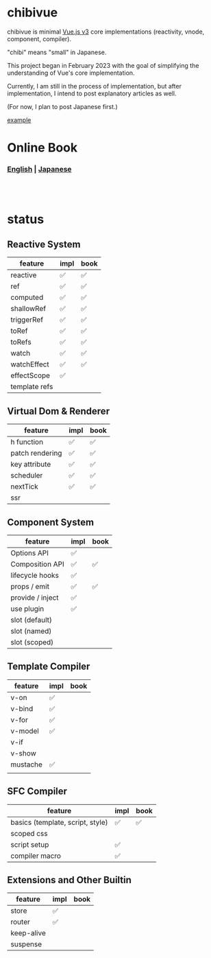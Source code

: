 # chibivue

chibivue is minimal [Vue.js v3](https://github.com/vuejs/core) core implementations (reactivity, vnode, component, compiler).

"chibi" means "small" in Japanese.

This project began in February 2023 with the goal of simplifying the understanding of Vue's core implementation.

Currently, I am still in the process of implementation, but after implementation, I intend to post explanatory articles as well.

(For now, I plan to post Japanese first.)

[example](https://github.com/Ubugeeei/chibivue/tree/main/example/app)

# Online Book

### [English](https://github.com/Ubugeeei/chibivue/tree/main/books/english) | [Japanese](https://github.com/Ubugeeei/chibivue/tree/main/books/japanese)

<br/>
<br/>

# status

## Reactive System

| feature       | impl | book |
| ------------- | ---- | ---- |
| reactive      | ✅   | ✅   |
| ref           | ✅   | ✅   |
| computed      | ✅   | ✅   |
| shallowRef    | ✅   | ✅   |
| triggerRef    | ✅   | ✅   |
| toRef         | ✅   | ✅   |
| toRefs        | ✅   | ✅   |
| watch         | ✅   | ✅   |
| watchEffect   | ✅   | ✅   |
| effectScope   | ✅   |      |
| template refs |      |      |

## Virtual Dom & Renderer

| feature         | impl | book |
| --------------- | ---- | ---- |
| h function      | ✅   | ✅   |
| patch rendering | ✅   | ✅   |
| key attribute   | ✅   | ✅   |
| scheduler       | ✅   | ✅   |
| nextTick        | ✅   | ✅   |
| ssr             |      |      |

## Component System

| feature          | impl | book |
| ---------------- | ---- | ---- |
| Options API      | ✅   |      |
| Composition API  | ✅   | ✅   |
| lifecycle hooks  | ✅   |      |
| props / emit     | ✅   | ✅   |
| provide / inject | ✅   |      |
| use plugin       | ✅   |      |
| slot (default)   |      |      |
| slot (named)     |      |      |
| slot (scoped)    |      |      |

## Template Compiler

| feature  | impl | book |
| -------- | ---- | ---- |
| v-on     | ✅   |      |
| v-bind   | ✅   |      |
| v-for    | ✅   |      |
| v-model  | ✅   |      |
| v-if     |      |      |
| v-show   |      |      |
| mustache | ✅   |      |
|          |      |      |

## SFC Compiler

| feature                          | impl | book |
| -------------------------------- | ---- | ---- |
| basics (template, script, style) | ✅   | ✅   |
| scoped css                       |      |      |
| script setup                     | ✅   |      |
| compiler macro                   | ✅   |      |

## Extensions and Other Builtin

| feature    | impl | book |
| ---------- | ---- | ---- |
| store      | ✅   |      |
| router     | ✅   |      |
| keep-alive |      |      |
| suspense   |      |      |
